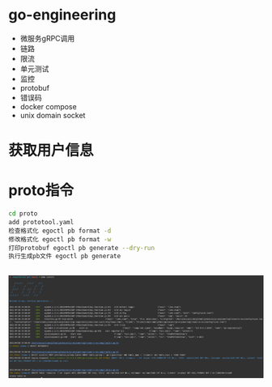 # go-engineering
* 微服务gRPC调用
* 链路
* 限流
* 单元测试
* 监控
* protobuf
* 错误码  
* docker compose
* unix domain socket

# 获取用户信息

# proto指令
```bash
cd proto
add prototool.yaml
检查格式化 egoctl pb format -d
修改格式化 egoctl pb format -w
打印protobuf egoctl pb generate --dry-run
执行生成pb文件 egoctl pb generate
```

## 
![img.png](images/img.png)


